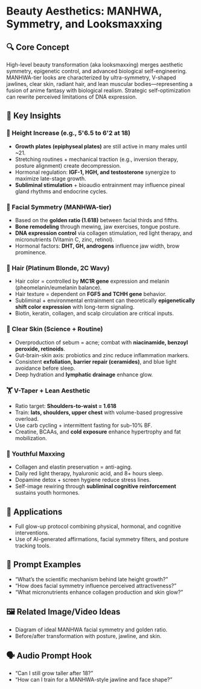 # Beauty Aesthetics: MANHWA, Symmetry, and Looksmaxxing

## 🔍 Core Concept

High-level beauty transformation (aka looksmaxxing) merges aesthetic symmetry, epigenetic control, and advanced biological self-engineering. MANHWA-tier looks are characterized by ultra-symmetry, V-shaped jawlines, clear skin, radiant hair, and lean muscular bodies—representing a fusion of anime fantasy with biological realism. Strategic self-optimization can rewrite perceived limitations of DNA expression.

## 🧠 Key Insights

### 🧬 Height Increase (e.g., 5'6.5 to 6'2 at 18)
- **Growth plates (epiphyseal plates)** are still active in many males until ~21.
- Stretching routines + mechanical traction (e.g., inversion therapy, posture alignment) create decompression.
- Hormonal regulation: **IGF-1, HGH, and testosterone** synergize to maximize late-stage growth.
- **Subliminal stimulation** + bioaudio entrainment may influence pineal gland rhythms and endocrine cycles.

### 👤 Facial Symmetry (MANHWA-tier)
- Based on the **golden ratio (1.618)** between facial thirds and fifths.
- **Bone remodeling** through mewing, jaw exercises, tongue posture.
- **DNA expression control** via collagen stimulation, red light therapy, and micronutrients (Vitamin C, zinc, retinol).
- Hormonal factors: **DHT, GH, androgens** influence jaw width, brow prominence.

### 💇 Hair (Platinum Blonde, 2C Wavy)
- Hair color = controlled by **MC1R gene** expression and melanin (pheomelanin/eumelanin balance).
- Hair texture = dependent on **FGF5 and TCHH gene** behavior.
- Subliminal + environmental entrainment can theoretically **epigenetically shift color expression** with long-term signaling.
- Biotin, keratin, collagen, and scalp circulation are critical inputs.

### 🧖 Clear Skin (Science + Routine)
- Overproduction of sebum = acne; combat with **niacinamide, benzoyl peroxide, retinoids**.
- Gut-brain-skin axis: probiotics and zinc reduce inflammation markers.
- Consistent **exfoliation, barrier repair (ceramides)**, and blue light avoidance before sleep.
- Deep hydration and **lymphatic drainage** enhance glow.

### 🏋️ V-Taper + Lean Aesthetic
- Ratio target: **Shoulders-to-waist = 1.618**
- Train: **lats, shoulders, upper chest** with volume-based progressive overload.
- Use carb cycling + intermittent fasting for sub-10% BF.
- Creatine, BCAAs, and **cold exposure** enhance hypertrophy and fat mobilization.

### 👶 Youthful Maxxing
- Collagen and elastin preservation = anti-aging.
- Daily red light therapy, hyaluronic acid, and 8+ hours sleep.
- Dopamine detox + screen hygiene reduce stress lines.
- Self-image rewiring through **subliminal cognitive reinforcement** sustains youth hormones.

## 🚀 Applications

- Full glow-up protocol combining physical, hormonal, and cognitive interventions.
- Use of AI-generated affirmations, facial symmetry filters, and posture tracking tools.

## 📌 Prompt Examples

- “What’s the scientific mechanism behind late height growth?”
- “How does facial symmetry influence perceived attractiveness?”
- “What micronutrients enhance collagen production and skin glow?”

## 🖼️ Related Image/Video Ideas

- Diagram of ideal MANHWA facial symmetry and golden ratio.
- Before/after transformation with posture, jawline, and skin.

## 🗣️ Audio Prompt Hook

- “Can I still grow taller after 18?”
- “How can I train for a MANHWA-style jawline and face shape?”
